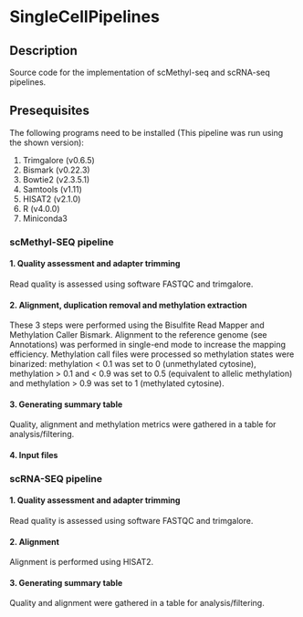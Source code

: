 # SingleCellPipelines
## Description
Source code for the implementation of scMethyl-seq and scRNA-seq pipelines.
## Presequisites
The following programs need to be installed (This pipeline was run using the shown version):
<ol>
<li>Trimgalore (v0.6.5)</li>
<li>Bismark (v0.22.3)</li>
<li>Bowtie2 (v2.3.5.1)</li>
 <li>Samtools (v1.11)</li>
 <li>HISAT2 (v2.1.0)</li>
 <li>R (v4.0.0)</li>
 <li>Miniconda3</li>
</ol>

### scMethyl-SEQ pipeline
#### 1. Quality assessment and adapter trimming
Read quality is assessed using software FASTQC and trimgalore.
#### 2. Alignment, duplication removal and methylation extraction
These 3 steps were performed using the Bisulfite Read Mapper and Methylation Caller Bismark. Alignment to the reference genome (see Annotations) was performed in single-end mode to increase the mapping efficiency.
Methylation call files were processed so methylation states were binarized: methylation < 0.1 was set to 0 (unmethylated cytosine), methylation > 0.1 and < 0.9 was set to 0.5 (equivalent to allelic methylation) and methylation > 0.9 was set to 1 (methylated cytosine).
#### 3. Generating summary table
Quality, alignment and methylation metrics were gathered in a table for analysis/filtering.
#### 4. Input files

### scRNA-SEQ pipeline
#### 1. Quality assessment and adapter trimming
Read quality is assessed using software FASTQC and trimgalore.
#### 2. Alignment
Alignment is performed using HISAT2.
#### 3. Generating summary table
Quality and alignment were gathered in a table for analysis/filtering.




